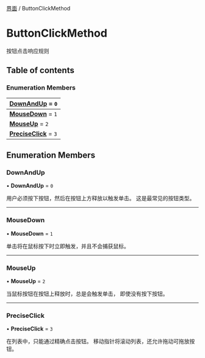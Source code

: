 [界面](../groups/界面.界面.md) / ButtonClickMethod

# ButtonClickMethod <Badge type="tip" text="Enumeration" /> <Score text="ButtonClickMethod" />

按钮点击响应规则

## Table of contents

### Enumeration Members <Score text="Enumeration" /> 
| **[DownAndUp](mw.ButtonClickMethod.md#downandup)** = ``0``  |
| :----- |
| **[MouseDown](mw.ButtonClickMethod.md#mousedown)** = ``1`` |
| **[MouseUp](mw.ButtonClickMethod.md#mouseup)** = ``2`` |
| **[PreciseClick](mw.ButtonClickMethod.md#preciseclick)** = ``3`` |

## Enumeration Members

### DownAndUp <Score text="DownAndUp" /> 

• **DownAndUp** = ``0``

用户必须按下按钮，然后在按钮上方释放以触发单击。
这是最常见的按钮类型。

___

### MouseDown <Score text="MouseDown" /> 

• **MouseDown** = ``1``

单击将在鼠标按下时立即触发，并且不会捕获鼠标。

___

### MouseUp <Score text="MouseUp" /> 

• **MouseUp** = ``2``

当鼠标按钮在按钮上释放时，总是会触发单击，
即使没有按下按钮。

___

### PreciseClick <Score text="PreciseClick" /> 

• **PreciseClick** = ``3``

在列表中，只能通过精确点击按钮。
移动指针将滚动列表，还允许拖动可拖放按钮。
